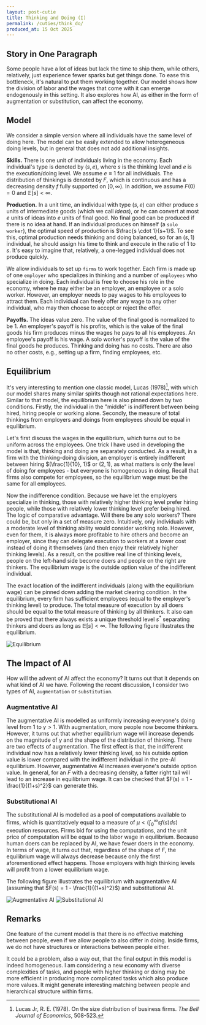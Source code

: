 ```yaml
---
layout: post-cutie
title: Thinking and Doing (I)
permalink: /cuties/think_do/
produced_at: 15 Oct 2025
---
```


## Story in One Paragraph

Some people have a lot of ideas but lack the time to ship them, while others, relatively, just experience fewer sparks but get things done. To ease this bottleneck, it's natural to put them working together. Our model shows how the division of labor and the wages that come with it can emerge endogenously in this setting. It also explores how AI, as either in the form of augmentation or substitution, can affect the economy.

## Model

We consider a simple version where all individuals have the same level of doing here. The model can be easily extended to allow heterogeneous doing levels, but in general that does not add additional insights.

**Skills.** There is one unit of individuals living in the economy. Each individual's type is denoted by $(s, e)$, where $s$ is the thinking level and $e$ is the execution/doing level. We assume $e \equiv 1$ for all individuals. The distribution of thinkings is denoted by $F$, which is continuous and has a decreasing density $f$ fully supported on $[0, \infty)$. In addition, we assume $F(0) = 0$ and $\mathbb{E}[s] < \infty$.

**Production.** In a unit time, an individual with type $(s, e)$ can either produce $s$ units of intermediate goods (which we call *ideas*), or he can convert at most $e$ units of ideas into $e$ units of final good. No final good can be produced if there is no idea at hand. If an individual produces on himself (a `solo worker`), the optimal speed of production is $\frac{s \cdot 1}{s+1}$. To see this, optimal production needs thinking and doing balanced, so for an $(s, 1)$ individual, he should assign his time to think and execute in the ratio of $1$ to $s$. It's easy to imagine that, relatively, a one-legged individual does not produce quickly.

We allow individuals to set up `firms` to work together. Each firm is made up of one `employer` who specializes in thinking and a number of `employees` who specialize in doing. Each individual is free to choose his role in the economy, where he may either be an employer, an employee or a solo worker. However, an employer needs to pay wages to his employees to attract them. Each individual can freely offer any wage to any other individual, who may then choose to accept or reject the offer.

**Payoffs.** The ideas value zero. The value of the final good is normalized to be 1. An employer's payoff is his profits, which is the value of the final goods his firm produces minus the wages he pays to all his employees. An employee's payoff is his wage. A solo worker's payoff is the value of the final goods he produces. Thinking and doing has no costs. There are also no other costs, e.g., setting up a firm, finding employees, etc.

## Equilibrium

It's very interesting to mention one classic model, Lucas (1978)[^1], with which our model shares many similar spirits though not rational expectations here. Similar to that model, the equilibrium here is also pinned down by two conditions. Firstly, the individual in the "middle" is indifferent between being hired, hiring people or working alone. Secondly, the measure of total thinkings from employers and doings from employees should be equal in equilibrium.

Let's first discuss the wages in the equilibrium, which turns out to be uniform across the employees. One trick I have used in developing the model is that, thinking and doing are separately conducted. As a result, in a firm with the thinking-doing division, an employer is entirely indifferent between hiring $(\frac{1}{10}, 1)$ or $(2, 1)$, as what matters is only the level of doing for employees - but everyone is homogeneous in doing. Recall that firms also compete for employees, so the equilibrium wage must be the same for all employees.

Now the indifference condition. Because we have let the employers specialize in thinking, those with relatively higher thinking level prefer hiring people, while those with relatively lower thinking level prefer being hired. The logic of comparative advantage. Will there be any solo workers? There could be, but only in a set of measure zero. Intuitively, only individuals with a moderate level of thinking ability would consider working solo. However, even for them, it is always more profitable to hire others and become an employer, since they can delegate execution to workers at a lower cost instead of doing it themselves (and then enjoy their relatively higher thinking levels). As a result, on the positive real line of thinking levels, people on the left-hand side become doers and people on the right are thinkers. The equilibrium wage is the outside option value of the indifferent individual.

The exact location of the indifferent individuals (along with the equilibrium wage) can be pinned down adding the market clearing condition. In the equilibrium, every firm has sufficient employees (equal to the employer's thinking level) to produce. The total measure of execution by all doers should be equal to the total measure of thinking by all thinkers. It also can be proved that there always exists a unique threshold level $s^*$ separating thinkers and doers as long as $\mathbb{E}[s] < \infty$. The following figure illustrates the equilibrium.

<div class="image-single">
    <img src="{{ '/cuties/figs/think_do/fig1.png' | relative_url }}" alt="Equilibrium" />
</div>

## The Impact of AI

How will the advent of AI affect the economy? It turns out that it depends on what kind of AI we have. Following the recent discussion, I consider two types of AI, `augmentation` or `substitution`.

### Augmentative AI

The augmentative AI is modelled as uniformly increasing everyone's doing level from $1$ to $\gamma > 1$. With augmentation, more people now become thinkers. However, it turns out that whether equilibrium wage will increase depends on the magnitude of $\gamma$ and the shape of the distribution of thinking. There are two effects of augmentation. The first effect is that, the indifferent individual now has a relatively lower thinking level, so his outside option value is lower compared with the indifferent individual in the pre-AI equilibrium. However, augmentative AI increases everyone's outside option value. In general, for an $F$ with a decreasing density, a fatter right tail will lead to an increase in equilibrium wage. It can be checked that $F(s) = 1 - \frac{1}{(1+s)^2}$ can generate this.

### Substitutional AI

The substitutional AI is modelled as a pool of computations available to firms, which is quantitatively equal to a measure of $\mu < (\int_{0}^{\infty} s f(s) ds)$ execution resources. Firms bid for using the computations, and the unit price of computation will be equal to the labor wage in equilibrium. Because human doers can be replaced by AI, we have fewer doers in the economy. In terms of wage, it turns out that, regardless of the shape of $F$, the equilibrium wage will always decrease because only the first aforementioned effect happens. Those employers with high thinking levels will profit from a lower equilibrium wage.

The following figure illustrates the equilibrium with augmentative AI (assuming that $F(s) = 1 - \frac{1}{(1+s)^2}$) and substitutional AI.

<div class="image-row">
    <img src="{{ '/cuties/figs/think_do/fig2.png' | relative_url }}" alt="Augmentative AI" />
    <img src="{{ '/cuties/figs/think_do/fig3.png' | relative_url }}" alt="Substitutional AI" />
</div>


## Remarks

One feature of the current model is that there is no effective matching between people, even if we allow people to also differ in doing. Inside firms, we do not have structures or interactions between people either. 

It could be a problem, also a way out, that the final output in this model is indeed homogeneous. I am considering a new economy with diverse complexities of tasks, and people with higher thinking or doing may be more efficient in producing more complicated tasks which also produce more values. It might generate interesting matching between people and hierarchical structure within firms.






[^1]: Lucas Jr, R. E. (1978). On the size distribution of business firms. *The Bell Journal of Economics*, 508-523.
